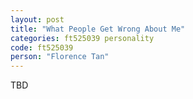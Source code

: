 ```yaml
---
layout: post
title: "What People Get Wrong About Me"
categories: ft525039 personality
code: ft525039
person: "Florence Tan"
---
```


TBD